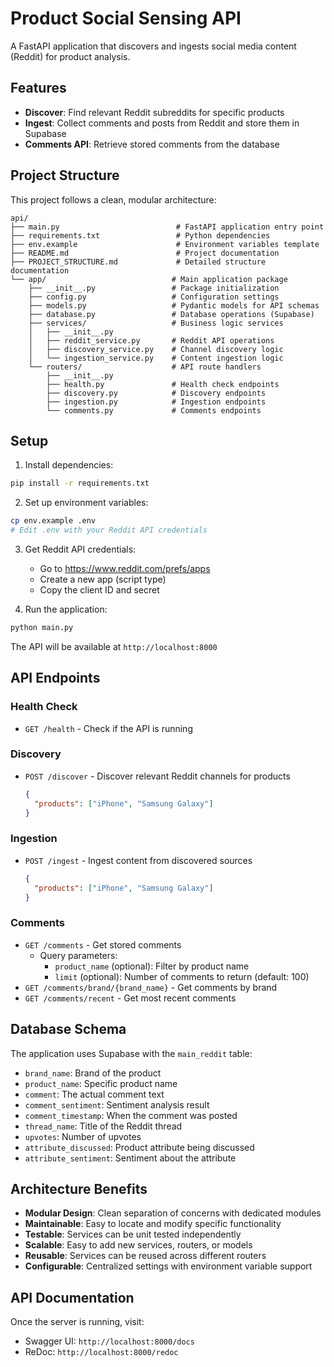 # Product Social Sensing API

A FastAPI application that discovers and ingests social media content (Reddit) for product analysis.

## Features

- **Discover**: Find relevant Reddit subreddits for specific products
- **Ingest**: Collect comments and posts from Reddit and store them in Supabase
- **Comments API**: Retrieve stored comments from the database

## Project Structure

This project follows a clean, modular architecture:

```
api/
├── main.py                          # FastAPI application entry point
├── requirements.txt                 # Python dependencies
├── env.example                      # Environment variables template
├── README.md                        # Project documentation
├── PROJECT_STRUCTURE.md             # Detailed structure documentation
└── app/                            # Main application package
    ├── __init__.py                 # Package initialization
    ├── config.py                   # Configuration settings
    ├── models.py                   # Pydantic models for API schemas
    ├── database.py                 # Database operations (Supabase)
    ├── services/                   # Business logic services
    │   ├── __init__.py
    │   ├── reddit_service.py       # Reddit API operations
    │   ├── discovery_service.py    # Channel discovery logic
    │   └── ingestion_service.py    # Content ingestion logic
    └── routers/                    # API route handlers
        ├── __init__.py
        ├── health.py               # Health check endpoints
        ├── discovery.py            # Discovery endpoints
        ├── ingestion.py            # Ingestion endpoints
        └── comments.py             # Comments endpoints
```

## Setup

1. Install dependencies:
```bash
pip install -r requirements.txt
```

2. Set up environment variables:
```bash
cp env.example .env
# Edit .env with your Reddit API credentials
```

3. Get Reddit API credentials:
   - Go to https://www.reddit.com/prefs/apps
   - Create a new app (script type)
   - Copy the client ID and secret

4. Run the application:
```bash
python main.py
```

The API will be available at `http://localhost:8000`

## API Endpoints

### Health Check
- `GET /health` - Check if the API is running

### Discovery
- `POST /discover` - Discover relevant Reddit channels for products
  ```json
  {
    "products": ["iPhone", "Samsung Galaxy"]
  }
  ```

### Ingestion
- `POST /ingest` - Ingest content from discovered sources
  ```json
  {
    "products": ["iPhone", "Samsung Galaxy"]
  }
  ```

### Comments
- `GET /comments` - Get stored comments
  - Query parameters:
    - `product_name` (optional): Filter by product name
    - `limit` (optional): Number of comments to return (default: 100)
- `GET /comments/brand/{brand_name}` - Get comments by brand
- `GET /comments/recent` - Get most recent comments

## Database Schema

The application uses Supabase with the `main_reddit` table:

- `brand_name`: Brand of the product
- `product_name`: Specific product name
- `comment`: The actual comment text
- `comment_sentiment`: Sentiment analysis result
- `comment_timestamp`: When the comment was posted
- `thread_name`: Title of the Reddit thread
- `upvotes`: Number of upvotes
- `attribute_discussed`: Product attribute being discussed
- `attribute_sentiment`: Sentiment about the attribute

## Architecture Benefits

- **Modular Design**: Clean separation of concerns with dedicated modules
- **Maintainable**: Easy to locate and modify specific functionality
- **Testable**: Services can be unit tested independently
- **Scalable**: Easy to add new services, routers, or models
- **Reusable**: Services can be reused across different routers
- **Configurable**: Centralized settings with environment variable support

## API Documentation

Once the server is running, visit:
- Swagger UI: `http://localhost:8000/docs`
- ReDoc: `http://localhost:8000/redoc`
